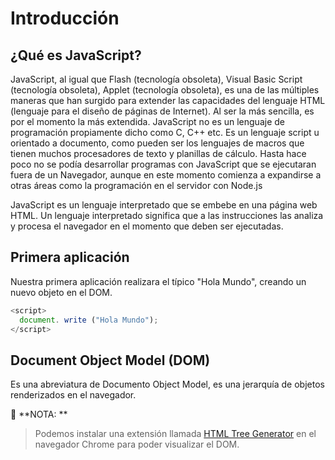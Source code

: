 # Introducción

## ¿Qué es JavaScript?

JavaScript, al igual que Flash (tecnología obsoleta), Visual Basic Script (tecnología obsoleta), Applet (tecnología obsoleta), es una de las múltiples maneras que han surgido para extender las capacidades del lenguaje HTML (lenguaje para el diseño de páginas de Internet). Al ser la más sencilla, es por el momento la más extendida.
JavaScript no es un lenguaje de programación propiamente dicho como C, C++ etc. Es un lenguaje script u orientado a documento, como pueden ser los lenguajes de macros que tienen muchos procesadores de texto y planillas de cálculo. Hasta hace poco no se podía desarrollar programas con JavaScript que se ejecutaran fuera de un Navegador, aunque en este momento comienza a expandirse a otras áreas como la programación en el servidor con Node.js

JavaScript es un lenguaje interpretado que se embebe en una página web HTML. Un lenguaje interpretado significa que a las instrucciones las analiza y procesa el navegador en el momento que deben ser ejecutadas.

## Primera aplicación

Nuestra primera aplicación realizara el típico "Hola Mundo", creando un nuevo objeto en el DOM.

```javascript
<script>
  document. write ("Hola Mundo");
</script>
```
## Document Object Model (DOM)

Es una abreviatura de Documento Object Model, es una jerarquía de objetos renderizados en el navegador.

:key: **NOTA: **
>Podemos instalar una extensión llamada [HTML Tree Generator](https://chrome.google.com/webstore/detail/html-tree-generator/dlbbmhhaadfnbbdnjalilhdakfmiffeg) en el navegador Chrome para poder visualizar el DOM.

